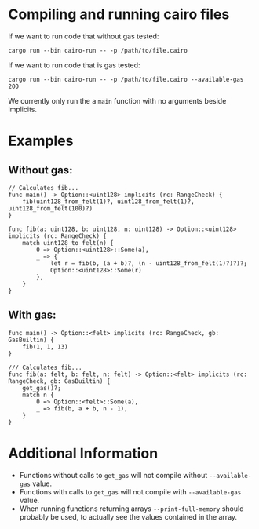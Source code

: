 # Compiling and running cairo files

If we want to run code that without gas tested:

```
cargo run --bin cairo-run -- -p /path/to/file.cairo
```

If we want to run code that is gas tested:
```
cargo run --bin cairo-run -- -p /path/to/file.cairo --available-gas 200
```

We currently only run the a `main` function with no arguments beside implicits.

# Examples

## Without gas:
```
// Calculates fib...
func main() -> Option::<uint128> implicits (rc: RangeCheck) {
    fib(uint128_from_felt(1)?, uint128_from_felt(1)?, uint128_from_felt(100)?)
}

func fib(a: uint128, b: uint128, n: uint128) -> Option::<uint128> implicits (rc: RangeCheck) {
    match uint128_to_felt(n) {
        0 => Option::<uint128>::Some(a),
        _ => {
            let r = fib(b, (a + b)?, (n - uint128_from_felt(1)?)?)?;
            Option::<uint128>::Some(r)
        },
    }
}
```

## With gas:
```
func main() -> Option::<felt> implicits (rc: RangeCheck, gb: GasBuiltin) {
    fib(1, 1, 13)
}

/// Calculates fib...
func fib(a: felt, b: felt, n: felt) -> Option::<felt> implicits (rc: RangeCheck, gb: GasBuiltin) {
    get_gas()?;
    match n {
        0 => Option::<felt>::Some(a),
        _ => fib(b, a + b, n - 1),
    }
}
```



# Additional Information
* Functions without calls to `get_gas` will not compile without `--available-gas` value.
* Functions with calls to `get_gas` will not compile with `--available-gas` value.
* When running functions returning arrays `--print-full-memory` should probably be used, to actually see the values contained in the array.
